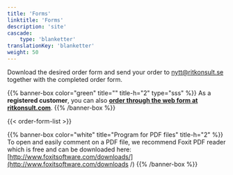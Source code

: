 ```yaml
---
title: 'Forms'
linktitle: 'Forms'
description: 'site'
cascade:
    type: 'blanketter'
translationKey: 'blanketter'
weight: 50
---
```


Download the desired order form and send your order to <nytt@ritkonsult.se> together with the completed order form.

{{% banner-box color="green" title="" title-h="2" type="sss" %}}
As a **registered customer**, you can also **[order through the web form at ritkonsult.com](https://www.ritkonsult.com/bestall)**.
{{% /banner-box %}}

{{< order-form-list >}}

{{% banner-box color="white" title="Program for PDF files" title-h="2" %}}
To open and easily comment on a PDF file, we recommend Foxit PDF reader which is free and can be downloaded here: [http://www.foxitsoftware.com/downloads/](http://www.foxitsoftware.com/downloads /)
{{% /banner-box %}}